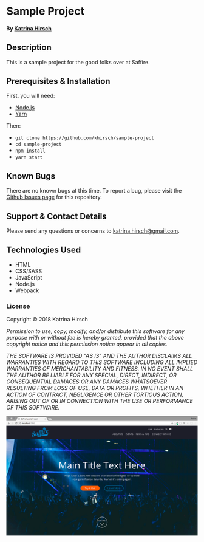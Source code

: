 # Sample Project

#### By [Katrina Hirsch](https://github.com/khirsch)

## Description

This is a sample project for the good folks over at Saffire.

## Prerequisites & Installation

First, you will need:
* [Node.js](http://nodejs.org)
* [Yarn](https://yarnpkg.com/)

Then:
* `git clone https://github.com/khirsch/sample-project`
* `cd sample-project`
* `npm install`
* `yarn start`

## Known Bugs

There are no known bugs at this time. To report a bug, please visit the [Github Issues page](https://github.com/khirsch/sample-project/issues) for this repository.

## Support & Contact Details

Please send any questions or concerns to katrina.hirsch@gmail.com.

## Technologies Used

* HTML
* CSS/SASS
* JavaScript
* Node.js
* Webpack

### License

Copyright &copy; 2018 Katrina Hirsch

_Permission to use, copy, modify, and/or distribute this software for any purpose with or without fee is hereby granted, provided that the above copyright notice and this permission notice appear in all copies._

_THE SOFTWARE IS PROVIDED "AS IS" AND THE AUTHOR DISCLAIMS ALL WARRANTIES WITH REGARD TO THIS SOFTWARE INCLUDING ALL IMPLIED WARRANTIES OF MERCHANTABILITY AND FITNESS. IN NO EVENT SHALL THE AUTHOR BE LIABLE FOR ANY SPECIAL, DIRECT, INDIRECT, OR CONSEQUENTIAL DAMAGES OR ANY DAMAGES WHATSOEVER RESULTING FROM LOSS OF USE, DATA OR PROFITS, WHETHER IN AN ACTION OF CONTRACT, NEGLIGENCE OR OTHER TORTIOUS ACTION, ARISING OUT OF OR IN CONNECTION WITH THE USE OR PERFORMANCE OF THIS SOFTWARE._

<p align="center">
  <img src="https://raw.githubusercontent.com/khirsch/sample-project/master/src/public/images/screenshot.png">
</p>
